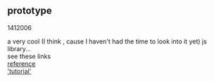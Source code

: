 <article><h1>prototype</h1><time><span class="day">14</span><span class="month">1</span><span class="year">2006</span></time><p>a very cool (I think , cause I haven't had the time to look into it yet) js library...<br />see these links<br /><a href="http://www.sergiopereira.com/articles/prototype.js.html#Reference">reference</a><br /><a href="http://www.sergiopereira.com/articles/prototype.js.html">'tutorial'</a></p></article>